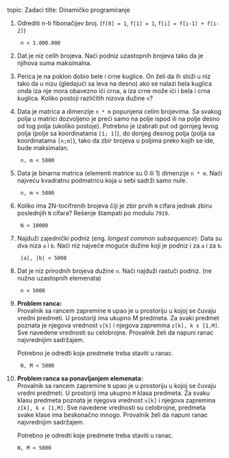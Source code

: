 topic: Zadaci
title: Dinamičko programiranje
 
1. Odrediti n-ti fibonačijev broj. (`f[0] = 1`, `f[1] = 1`, `f[i] = f[i-1] + f[i-2]`)

		n < 1.000.000

2. Dat je niz celih brojeva. Naći podniz uzastopnih brojeva tako da je njihova suma maksimalna.

3. Perica je na poklon dobio bele i crne kuglice. On želi da ih složi u niz tako da u nizu (gledajući sa leva na desno) ako se nalazi bela kuglica onda iza nje mora obavezno ići crna, a iza crne može ići i bela i crna kuglica. Koliko postoji različitih nizova dužine `n`?

4. Data je matrica a dimenzije `n * m` popunjena celim brojevima. Sa svakog polja u matrici dozvoljeno je preći samo na polje ispod ili na polje desno od tog polja (ukoliko postoje). Potrebno je izabrati put od gornjeg levog polja (polje sa koordinatama  `[1; 1]`), do donjeg desnog polja (polja sa koordinatama `[n;m]`), tako da zbir brojeva u poljima preko kojih se ide, bude maksimalan.

		n, m < 5000

5. Data je binarna matrica (elementi matrice su 0 ili 1) dimenzije `n * m`. Naći najveću kvadratnu podmatricu koja u sebi sadrži samo nule.

		n, m < 5000

6. Koliko ima 2N-tocifrenih brojeva čiji je zbir prvih `N` cifara jednak zbiru poslednjih `N` cifara? Rešenje štampati po modulu `7919`.

		N < 10000

7. Najduži zajednički podniz (eng. *longest common subsequence*): Data su dva niza `a` i `b`. Naći niz najveće moguće dužine koji je podniz i za `a` i za `b`.

		|a|, |b| < 5000
      
8. Dat je niz prirodnih brojeva dužine `n`. Nači najduži rastuči podniz. (ne nužno uzastopnih elemenata)

		n < 5000

9. **Problem ranca:**  
Provalnik sa rancem zapremine `N` upao je u prostoriju u kojoj se čuvaju vredni
predmeti. U prostoriji ima ukupno M predmeta. Za svaki predmet poznata je njegova vrednost `v[k]` i njegova zapremina `z[k], k ϵ [1,M]`. Sve navedene vrednosti su celobrojne. Provalnik želi da napuni ranac najvrednijim sadržajem.  

	Potrebno je odredti koje predmete treba staviti u ranac.

		N, M < 5000

10. **Problem ranca sa ponavljanjem elemenata:**  
Provalnik sa rancem zapremine `N` upao je u prostoriju u kojoj se čuvaju vredni
predmeti. U prostoriji ima ukupno `M` klasa predmeta. Za svaku klasu predmeta poznata je njegova vrednost `v[k]` i njegova zapremina `z[k], k ϵ [1,M]`. Sve navedene vrednosti su celobrojne, predmeta svake klase ima beskonačno mnogo. Provalnik želi da napuni ranac najvrednijim sadržajem.  

	Potrebno je odredti koje predmete treba staviti u ranac.

		N, M < 5000